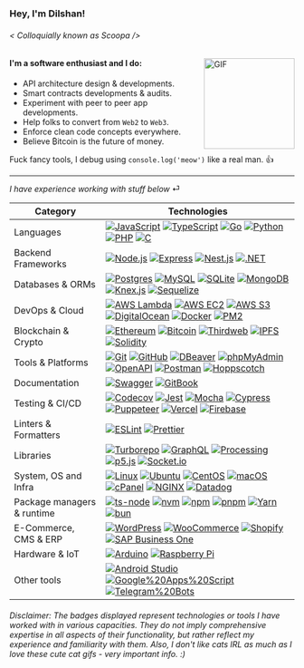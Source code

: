 ### Hey, I'm Dilshan! 
###### _< Colloquially known as Scoopa />_

<img align="right" alt="GIF" height="160px" src="https://media.giphy.com/media/r7Y17m4862kdW/giphy.gif?cid=ecf05e47t3c4z4nkg6mawd7a6t4tbxhrqvf2qk754uoayifw&ep=v1_gifs_related&rid=giphy.gif&ct=g" />

#### I'm a software enthusiast and I do:

- API architecture design & developments.
- Smart contracts developments & audits.
- Experiment with peer to peer app developments.
- Help folks to convert from `Web2` to `Web3`.
- Enforce clean code concepts everywhere.
- Believe ₿itcoin is the future of money.

Fuck fancy tools, I debug using `console.log('meow')` like a real man. 👍

----
_I have experience working with stuff below_ ⏎

| Category   | Technologies |
|-|-|
| Languages               | [![JavaScript](https://img.shields.io/badge/JavaScript-222222?style=flat&logo=javascript)](https://www.javascript.com) [![TypeScript](https://img.shields.io/badge/TypeScript-222222?style=flat&logo=typescript)](https://www.typescriptlang.org) [![Go](https://img.shields.io/badge/Go-222222?style=flat&logo=Go)](https://go.dev) [![Python](https://img.shields.io/badge/Python-222222?style=flat&logo=python)](https://www.python.org) [![PHP](https://img.shields.io/badge/PHP-222222?style=flat&logo=php&logoColor=777BB4)](https://en.wikipedia.org/wiki/C_(programming_language)) [![C](https://img.shields.io/badge/C-222222?style=flat&logo=c)](https://en.wikipedia.org/wiki/C_(programming_language)) |
|Backend Frameworks|[![Node.js](https://img.shields.io/badge/Node.js-222222?style=flat&logo=node.js&logoColor=339933)](https://nodejs.org) [![Express](https://img.shields.io/badge/Express-222222?style=flat&logo=express)](https://expressjs.com) [![Nest.js](https://img.shields.io/badge/Nest.js-222222?style=flat&logo=nestjs&logoColor=E0234E)](https://nestjs.com) [![.NET](https://img.shields.io/badge/.NET-222222?style=flat&logo=dotnet)](https://dotnet.microsoft.com)|
| Databases & ORMs | [![Postgres](https://img.shields.io/badge/Postgres-222222?style=flat&logo=postgresql&logoColor=4169E1)](https://www.postgresql.org) [![MySQL](https://img.shields.io/badge/MySQL-222222?style=flat&logo=mysql&logoColor=4479A1)](https://www.mysql.com) [![SQLite](https://img.shields.io/badge/SQLite-222222?style=flat&logo=sqlite&logoColor=003B57)](https://www.sqlite.org/index.html) [![MongoDB](https://img.shields.io/badge/MongoDB-222222?style=flat&logo=mongodb&logoColor=47A248)](https://www.mongodb.com) [![Knex.js](https://img.shields.io/badge/Knex.js-222222?style=flat&logo=knexdotjs&logoColor=D26B38)](https://knexjs.org) [![Sequelize](https://img.shields.io/badge/Sequelize-222222?style=flat&logo=sequelize&logoColor=52B0E7)](https://sequelize.org) |
| DevOps & Cloud | [![AWS Lambda](https://img.shields.io/badge/AWS%20Lambda-222222?style=flat&logo=awslambda&logoColor=FF9900)](https://aws.amazon.com/lambda) [![AWS EC2](https://img.shields.io/badge/AWS%20EC2-222222?style=flat&logo=amazonec2&logoColor=FF9900)](https://aws.amazon.com/ec2) [![AWS S3](https://img.shields.io/badge/AWS%20S3-222222?style=flat&logo=amazons3&logoColor=569A31)](https://aws.amazon.com/s3) [![DigitalOcean](https://img.shields.io/badge/DigitalOcean-222222?style=flat&logo=digitalocean&logoColor=0080FF)](https://www.digitalocean.com) [![Docker](https://img.shields.io/badge/Docker-222222?style=flat&logo=docker&logoColor=2496ED)](https://www.docker.com) [![PM2](https://img.shields.io/badge/PM2-222222?style=flat&logo=pm2)](https://pm2.keymetrics.io) |
| Blockchain & Crypto | [![Ethereum](https://img.shields.io/badge/Ethereum-222222?style=flat&logo=ethereum)](https://ethereum.org) [![Bitcoin](https://img.shields.io/badge/Bitcoin-222222?style=flat&logo=bitcoin)](https://bitcoin.org) [![Thirdweb](https://img.shields.io/badge/Thirdweb-222222?style=flat&logo=thirdweb&logoColor=F213A4)](https://thirdweb.com) [![IPFS](https://img.shields.io/badge/IPFS-222222?style=flat&logo=ipfs)](https://ipfs.tech) [![Solidity](https://img.shields.io/badge/Solidity-222222?style=flat&logo=solidity)](https://soliditylang.org) |
| Tools & Platforms | [![Git](https://img.shields.io/badge/Git-222222?style=flat&logo=git&logoColor=F05032)](https://git-scm.com) [![GitHub](https://img.shields.io/badge/GitHub-222222?style=flat&logo=github)](https://github.com) [![DBeaver](https://img.shields.io/badge/DBeaver-222222?style=flat&logo=dbeaver)](https://dbeaver.io) [![phpMyAdmin](https://img.shields.io/badge/phpMyAdmin-222222?style=flat&logo=phpmyadmin)](https://www.phpmyadmin.net) [![OpenAPI](https://img.shields.io/badge/OpenAPI-222222?style=flat&logo=openapiinitiative&logoColor=6BA539)](https://www.openapis.org) [![Postman](https://img.shields.io/badge/Postman-222222?style=flat&logo=postman&logoColor=FF6C37)](https://www.postman.com) [![Hoppscotch](https://img.shields.io/badge/Hoppscotch-222222?style=flat&logo=hoppscotch)](https://hoppscotch.io) |
| Documentation | [![Swagger](https://img.shields.io/badge/Swagger-222222?style=flat&logo=swagger&logoColor=85EA2D)](https://swagger.io) [![GitBook](https://img.shields.io/badge/GitBook-222222?style=flat&logo=gitbook&logoColor=BBDDE5)](https://www.gitbook.com) |
| Testing & CI/CD | [![Codecov](https://img.shields.io/badge/Codecov-222222?style=flat&logo=codecov&logoColor=F01F7A)](https://about.codecov.io) [![Jest](https://img.shields.io/badge/Jest-222222?style=flat&logo=jest&logoColor=C21325)](https://jestjs.io) [![Mocha](https://img.shields.io/badge/Mocha-222222?style=flat&logo=mocha&logoColor=8D6748)](https://mochajs.org) [![Cypress](https://img.shields.io/badge/Cypress-222222?style=flat&logo=cypress&logoColor=69D3A7)](https://www.cypress.io) [![Puppeteer](https://img.shields.io/badge/Puppeteer-222222?style=flat&logo=puppeteer&logoColor=40B5A4)](https://pptr.dev) [![Vercel](https://img.shields.io/badge/Vercel-222222?style=flat&logo=vercel)](https://vercel.com) [![Firebase](https://img.shields.io/badge/Firebase-222222?style=flat&logo=firebase&logoColor=DD2C00)](https://firebase.google.com) |
| Linters & Formatters | [![ESLint](https://img.shields.io/badge/ESLint-222222?style=flat&logo=eslint&logoColor=4B32C3)](https://eslint.org) [![Prettier](https://img.shields.io/badge/Prettier-222222?style=flat&logo=prettier&logoColor=F7B93E)](https://prettier.io) |
| Libraries | [![Turborepo](https://img.shields.io/badge/Turborepo-222222?style=flat&logo=turborepo&logoColor=EF4444)](https://turbo.build/repo) [![GraphQL](https://img.shields.io/badge/GraphQL-222222?style=flat&logo=graphql&logoColor=E10098)](https://graphql.org) [![Processing](https://img.shields.io/badge/Processing-222222?style=flat&logo=processingfoundation&logoColor=006699)](https://processing.org) [![p5.js](https://img.shields.io/badge/p5.js-222222?style=flat&logo=p5dotjs&logoColor=ED225D)](https://p5js.org) [![Socket.io](https://img.shields.io/badge/Socket.io-222222?style=flat&logo=socketdotio)](https://socket.io) |
| System, OS and Infra | [![Linux](https://img.shields.io/badge/Linux-222222?style=flat&logo=linux&logoColor=FCC624)](https://www.linux.org) [![Ubuntu](https://img.shields.io/badge/Ubuntu-222222?style=flat&logo=ubuntu&logoColor=E95420)](https://ubuntu.com) [![CentOS](https://img.shields.io/badge/CentOS-222222?style=flat&logo=centos)](https://www.centos.org) [![macOS](https://img.shields.io/badge/macOS-222222?style=flat&logo=macos)](https://www.apple.com/macos) [![cPanel](https://img.shields.io/badge/cPanel-222222?style=flat&logo=cpanel)](https://cpanel.net) [![NGINX](https://img.shields.io/badge/NGINX-222222?style=flat&logo=nginx&logoColor=009639)](https://nginx.org) [![Datadog](https://img.shields.io/badge/Datadog-222222?style=flat&logo=datadog&logoColor=632CA6)](https://www.datadoghq.com) |
| Package managers & runtime | [![ts-node](https://img.shields.io/badge/ts--node-222222?style=flat&logo=tsnode&logoColor=3178C6)](https://typestrong.org/ts-node) [![nvm](https://img.shields.io/badge/nvm-222222?style=flat&logo=nvm&logoColor=F4DD4B)](https://github.com/nvm-sh/nvm) [![npm](https://img.shields.io/badge/npm-222222?style=flat&logo=npm&logoColor=CB3837)](https://www.npmjs.com) [![pnpm](https://img.shields.io/badge/pnpm-222222?style=flat&logo=pnpm&logoColor=F69220)](https://pnpm.io) [![Yarn](https://img.shields.io/badge/Yarn-222222?style=flat&logo=yarn&logoColor=2C8EBB)](https://yarnpkg.com) [![bun](https://img.shields.io/badge/bun-222222?style=flat&logo=bun)](https://bun.sh) |
| E-Commerce, CMS & ERP | [![WordPress](https://img.shields.io/badge/WordPress-222222?style=flat&logo=datadog&logoColor=21759B)](https://wordpress.org) [![WooCommerce](https://img.shields.io/badge/WooCommerce-222222?style=flat&logo=woocommerce&logoColor=96588A)](https://woocommerce.com) [![Shopify](https://img.shields.io/badge/Shopify-222222?style=flat&logo=shopify&logoColor=7AB55C)](https://www.shopify.com) [![SAP Business One](https://img.shields.io/badge/SAP%20Business%20One-222222?style=flat&logo=sap&logoColor=0FAAFF)](https://www.sap.com/products/erp/business-one.html) |
| Hardware & IoT | [![Arduino](https://img.shields.io/badge/Arduino-222222?style=flat&logo=arduino&logoColor=00878F)](https://www.arduino.cc) [![Raspberry Pi](https://img.shields.io/badge/Raspberry%20Pi-222222?style=flat&logo=raspberrypi&logoColor=A22846)](https://www.arduino.cc) |
| Other tools | [![Android Studio](https://img.shields.io/badge/Android%20Studio-222222?style=flat&logo=androidstudio&logoColor=34A853)](https://developer.android.com/studio) [![Google%20Apps%20Script](https://img.shields.io/badge/Google%20Apps%20Script-222222?style=flat&logo=googleappsscript&logoColor=4285F4)](https://developers.google.com/apps-script) [![Telegram%20Bots](https://img.shields.io/badge/Telegram%20Bots-222222?style=flat&logo=telegram&logoColor=26A5E4)](https://core.telegram.org/bots) |

###### _Disclaimer: The badges displayed represent technologies or tools I have worked with in various capacities. They do not imply comprehensive expertise in all aspects of their functionality, but rather reflect my experience and familiarity with them. Also, I don't like cats IRL as much as I love these cute cat gifs - very important info. :)_